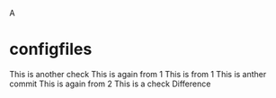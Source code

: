 A
# configfiles
This is another check
This is again from 1
This is from 1
This is anther commit
This is again from 2
This is a check
Difference

